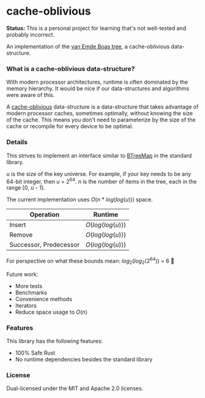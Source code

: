 # cache-oblivious

**Status:** This is a personal project for learning that's not well-tested and
probably incorrect.

An implementation of the [van Emde Boas tree][veb-tree], a cache-oblivious
data-structure.

[veb-tree]: https://en.wikipedia.org/wiki/Van_Emde_Boas_tree

### What is a cache-oblivious data-structure?

With modern processor architectures, runtime is often dominated by the memory
hierarchy.  It would be nice if our data-structures and algorithms were aware of
this.

A [cache-oblivious][cache-oblivious-wiki] data-structure is a data-structure
that takes advantage of modern processor caches, sometimes optimally, without
knowing the size of the cache.  This means you don't need to parameterize by the
size of the cache or recompile for every device to be optimal.

[cache-oblivious-wiki]: https://en.wikipedia.org/wiki/Cache-oblivious_algorithm

### Details

This strives to implement an interface similar to [BTreeMap][btree-map-docs] in
the standard library.

_u_ is the size of the key universe.  For example, if your key needs to be any
64-bit integer, then _u_ = 2<sup>64</sup>.  _n_ is the number of items in the
tree, each in the range [0, _u_ - 1].

The current implementation uses _O_(_n_ * _log_(_log_(_u_))) space.

Operation|Runtime|
---|---
Insert|_O_(_log_(_log_(_u_)))|
Remove|_O_(_log_(_log_(_u_)))|
Successor, Predecessor|_O_(_log_(_log_(_u_)))|

For perspective on what these bounds mean: _log_<sub>2</sub>(_log_<sub>2</sub>(2<sup>64</sup>)) = 6 🤯

Future work:

- More tests
- Benchmarks
- Convenience methods
- Iterators
- Reduce space usage to _O_(_n_)

[btree-map-docs]: https://doc.rust-lang.org/std/collections/struct.BTreeMap.html

### Features

This library has the following features:

- 100% Safe Rust
- No runtime dependencies besides the standard library

### License

Dual-licensed under the MIT and Apache 2.0 licenses.
